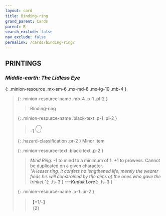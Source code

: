 ```yaml
---
layout: card
title: Binding-ring
grand_parent: Cards
parent: B
search_exclude: false
nav_exclude: false
permalink: /cards/binding-ring/
---
```


## PRINTINGS


### _Middle-earth: The Lidless Eye_

{: .minion-resource .mx-sm-6 .mx-md-8 .mx-lg-10 .mb-4 }
> {: .minion-resource-name .mb-4 .p-1 .pl-2 }
> > <div class="hazard-mp"></div>
> > <div class="card-name">Binding-ring</div>
>
> {: .minion-resource-name .black-text .p-1 .pl-2 }
> > -1 ![](/assets/images/mind.svg)
>
> {: .hazard-classification .pr-2 }
> Minor Item
>
> {: .minion-resource-text .black-text .p-2 }
> > _Mind Ring._ -1 to mind to a minimum of 1. +1 to prowess. Cannot be duplicated on a given character. <br>_"A lesser ring, it confers no lengthened life; merely the wearer finds his will constrained by the aims of the ones who gave the trinket."_{: .fs-3 } ***---&#65279;Kuduk Lore***{: .fs-3 } 
> 
> {: .minion-resource-name .p-1 .pr-2 }
> > <div class="card-shield">【+1/&ndash;】</div>
> > <div class="card-corruption-white">〔2〕</div>

